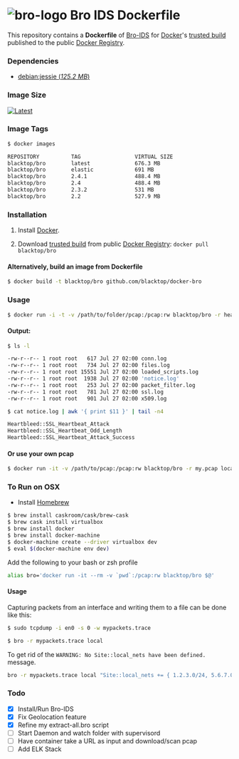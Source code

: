 ![bro-logo](https://raw.githubusercontent.com/blacktop/docker-bro/master/logo.png)
Bro IDS Dockerfile
==================

This repository contains a **Dockerfile** of [Bro-IDS](http://www.bro.org/index.html) for [Docker](https://www.docker.io/)'s [trusted build](https://index.docker.io/u/blacktop/bro/) published to the public [Docker Registry](https://index.docker.io/).

### Dependencies

* [debian:jessie (*125.2  MB*)](https://index.docker.io/_/debian/)

### Image Size
[![Latest](https://badge.imagelayers.io/blacktop/bro.svg)](https://imagelayers.io/?images=blacktop/bro:latest 'latest')


### Image Tags
```bash
$ docker images

REPOSITORY          TAG                 VIRTUAL SIZE
blacktop/bro        latest              676.3 MB
blacktop/bro        elastic             691 MB
blacktop/bro        2.4.1               488.4 MB
blacktop/bro        2.4                 488.4 MB
blacktop/bro        2.3.2               531 MB
blacktop/bro        2.2                 527.9 MB
```

### Installation

1. Install [Docker](https://www.docker.io/).

2. Download [trusted build](https://index.docker.io/u/blacktop/bro/) from public [Docker Registry](https://index.docker.io/): `docker pull blacktop/bro`

#### Alternatively, build an image from Dockerfile
```bash
$ docker build -t blacktop/bro github.com/blacktop/docker-bro
```
### Usage
```bash
$ docker run -i -t -v /path/to/folder/pcap:/pcap:rw blacktop/bro -r heartbleed.pcap local
```
#### Output:
```bash
$ ls -l

-rw-r--r-- 1 root root   617 Jul 27 02:00 conn.log
-rw-r--r-- 1 root root   734 Jul 27 02:00 files.log
-rw-r--r-- 1 root root 15551 Jul 27 02:00 loaded_scripts.log
-rw-r--r-- 1 root root  1938 Jul 27 02:00 'notice.log'
-rw-r--r-- 1 root root   253 Jul 27 02:00 packet_filter.log
-rw-r--r-- 1 root root   781 Jul 27 02:00 ssl.log
-rw-r--r-- 1 root root   901 Jul 27 02:00 x509.log
```
```bash
$ cat notice.log | awk '{ print $11 }' | tail -n4

Heartbleed::SSL_Heartbeat_Attack
Heartbleed::SSL_Heartbeat_Odd_Length
Heartbleed::SSL_Heartbeat_Attack_Success
```
#### Or use your own pcap
```bash
$ docker run -it -v /path/to/pcap:/pcap:rw blacktop/bro -r my.pcap local
```

### To Run on OSX
 - Install [Homebrew](http://brew.sh)

```bash
$ brew install caskroom/cask/brew-cask
$ brew cask install virtualbox
$ brew install docker
$ brew install docker-machine
$ docker-machine create --driver virtualbox dev
$ eval $(docker-machine env dev)
```
Add the following to your bash or zsh profile

```bash
alias bro='docker run -it --rm -v `pwd`:/pcap:rw blacktop/bro $@'
```
#### Usage

Capturing packets from an interface and writing them to a file can be done like this:

```bash
$ sudo tcpdump -i en0 -s 0 -w mypackets.trace
```

```bash
$ bro -r mypackets.trace local
```
To get rid of the `WARNING: No Site::local_nets have been defined.` message.

```bash
bro -r mypackets.trace local "Site::local_nets += { 1.2.3.0/24, 5.6.7.0/24 }"
```

### Todo
- [x] Install/Run Bro-IDS
- [x] Fix Geolocation feature
- [x] Refine my extract-all.bro script
- [ ] Start Daemon and watch folder with supervisord
- [ ] Have container take a URL as input and download/scan pcap
- [ ] Add ELK Stack
